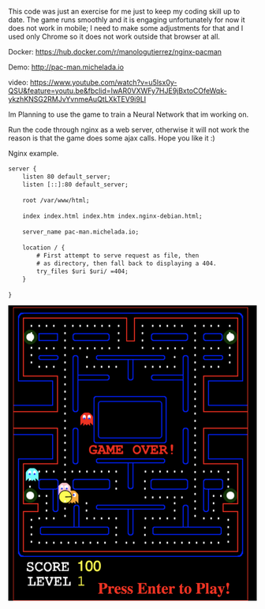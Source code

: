 This code was just an exercise for me just to keep my coding skill up to date. The game runs smoothly and it is engaging unfortunately for now it does not work in mobile; I need to make some adjustments for that and I used only Chrome so it does not work outside that browser at all.

Docker: https://hub.docker.com/r/manologutierrez/nginx-pacman

Demo: http://pac-man.michelada.io

video: https://www.youtube.com/watch?v=u5lsx0y-QSU&feature=youtu.be&fbclid=IwAR0VXWFy7HJE9jBxtoCOfeWqk-ykzhKNSG2RMJvYvnmeAuQtLXkTEV9i9LI

Im Planning to use the game to train a Neural Network that im working on.

Run the code through nginx as a web server, otherwise it will not work the reason is that the game does some ajax calls. Hope you like it :)

Nginx example.
```
server {
	listen 80 default_server;
	listen [::]:80 default_server;

	root /var/www/html;

	index index.html index.htm index.nginx-debian.html;

	server_name pac-man.michelada.io;

	location / {
		# First attempt to serve request as file, then
		# as directory, then fall back to displaying a 404.
		try_files $uri $uri/ =404;
	}

}
```


![picture](pac-man.png)

